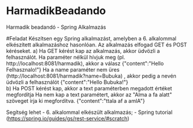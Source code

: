 # HarmadikBeadando
Harmadik beadandó - Spring Alkalmazás

#Feladat
Készítsen egy Spring alkalmazást, amelyben a 6. alkalommal elkészített alkalmazáshoz hasonlóan. Az alkalmazás elfogad GET és POST kéréseket.
   a) Ha GET kérést kap az alkalmazás, akkor üdvözli a felhasználót.
       Ha paraméter nélkül hívjuk meg (pl. http://localhost:8081/harmadik), akkor a válasz
       {"content":"Hello Felhasznalo!"}
      Ha a name paraméter nem üres (http://localhost:8081/harmadik?name=Bubuka) , akkor pedig a nevén üdvözli a felhasználót
       {"content":"Hello Bubuka!"}       
   b) Ha POST kérést kap, akkor a text paraméterben megadott értéket megfordítja
       Ha nem kap a text paramétert, akkor az "Alma a fa alatt" szöveget írja ki megfordítva.
       {"content":"ttala af a amlA"} 

Segítség lehet
       - 6. alkalommal elkészült alkalmazás;
       - Spring tutorial (https://spring.io/guides/gs/rest-service/#scratch)  